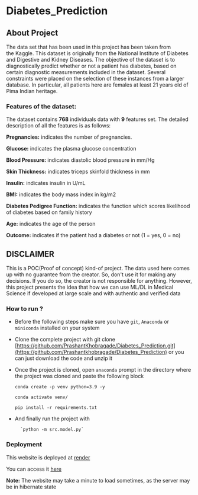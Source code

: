 # Diabetes_Prediction

## About Project
The data set that has been used in this project has been taken from the Kaggle. This dataset is originally from the National Institute of Diabetes and Digestive and Kidney Diseases. The objective of the dataset is to diagnostically predict whether or not a patient has diabetes, based on certain diagnostic measurements included in the dataset. Several constraints were placed on the selection of these instances from a larger database. In particular, all patients here are females at least 21 years old of Pima Indian heritage.

### Features of the dataset:
The dataset contains **768** individuals data with **9** features set. The detailed description of all the features is as follows:

**Pregnancies:** indicates the number of pregnancies.

**Glucose:** indicates the plasma glucose concentration

**Blood Pressure:** indicates diastolic blood pressure in mm/Hg

**Skin Thickness:** indicates triceps skinfold thickness in mm

**Insulin:** indicates insulin in U/mL

**BMI:** indicates the body mass index in kg/m2

**Diabetes Pedigree Function:** indicates the function which scores likelihood of diabetes based on family history

**Age:** indicates the age of the person

**Outcome:** indicates if the patient had a diabetes or not (1 = yes, 0 = no)

## DISCLAIMER

This is a POC(Proof of concept) kind-of project. The data used here comes up with no guarantee from the creator. So, don't use it for making any decisions. If you do so, the creator is not responsible for anything. However, this project presents the idea that how we can use ML/DL in Medical Science if developed at large scale and with authentic and verified data


### How to run ?

*  Before the following steps make sure you have `git`, `Anaconda` or `miniconda` installed on your system
*  Clone the complete project with git clone [https://github.com/PrashantKhobragade/Diabetes_Prediction.git](https://github.com/Prashantkhobragade/Diabetes_Prediction) or you can just download the code and unzip it
*  Once the project is cloned, open `anaconda` prompt in the directory where the project was cloned and paste the following block

    `conda create -p venv python=3.9 -y`

    `conda activate venv/`
   
    `pip install -r requirements.txt`

*  And finally run the project with

         `python -m src.model.py`

### Deployment

This website is deployed at [render](render.com)

You can access it [here](https://diabetes-prediction-wvme.onrender.com/)

**Note:** The website may take a minute to load sometimes, as the server may be in hibernate state
